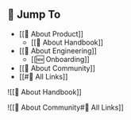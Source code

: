 ## 🔗 Jump To

- [[🎁 About Product]]
	- [[📕 About Handbook]]
- [[👷 About Engineering]]
	- [[🆕 Onboarding]]
- [[🥳 About Community]]
- [[#🔗 All Links]]

![[📕 About Handbook]]

![[🥳 About Community#🔗 All Links]]